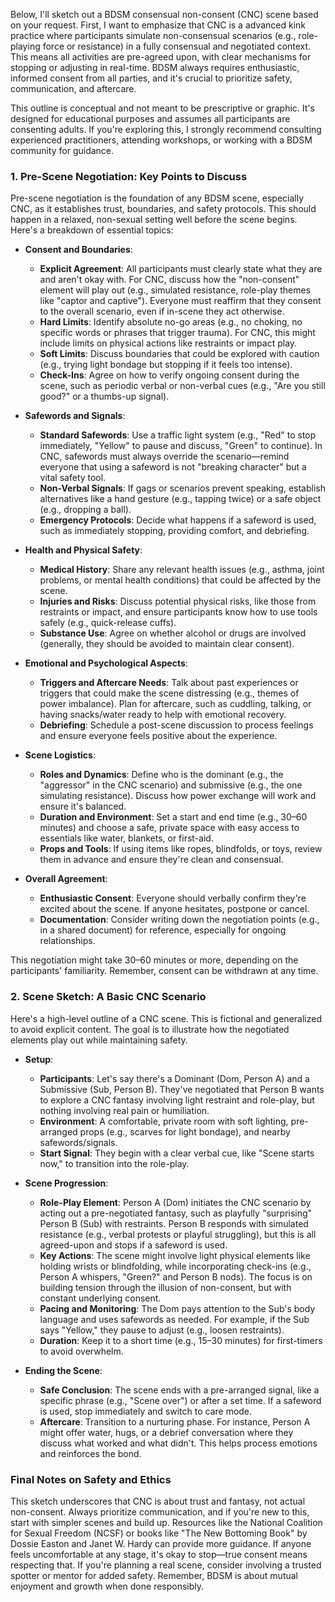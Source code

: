 

Below, I'll sketch out a BDSM consensual non-consent (CNC) scene based on your request. First, I want to emphasize that CNC is a advanced kink practice where participants simulate non-consensual scenarios (e.g., role-playing force or resistance) in a fully consensual and negotiated context. This means all activities are pre-agreed upon, with clear mechanisms for stopping or adjusting in real-time. BDSM always requires enthusiastic, informed consent from all parties, and it's crucial to prioritize safety, communication, and aftercare.

This outline is conceptual and not meant to be prescriptive or graphic. It's designed for educational purposes and assumes all participants are consenting adults. If you're exploring this, I strongly recommend consulting experienced practitioners, attending workshops, or working with a BDSM community for guidance.

### 1. **Pre-Scene Negotiation: Key Points to Discuss**
Pre-scene negotiation is the foundation of any BDSM scene, especially CNC, as it establishes trust, boundaries, and safety protocols. This should happen in a relaxed, non-sexual setting well before the scene begins. Here's a breakdown of essential topics:

- **Consent and Boundaries**:
  - **Explicit Agreement**: All participants must clearly state what they are and aren't okay with. For CNC, discuss how the "non-consent" element will play out (e.g., simulated resistance, role-play themes like "captor and captive"). Everyone must reaffirm that they consent to the overall scenario, even if in-scene they act otherwise.
  - **Hard Limits**: Identify absolute no-go areas (e.g., no choking, no specific words or phrases that trigger trauma). For CNC, this might include limits on physical actions like restraints or impact play.
  - **Soft Limits**: Discuss boundaries that could be explored with caution (e.g., trying light bondage but stopping if it feels too intense).
  - **Check-Ins**: Agree on how to verify ongoing consent during the scene, such as periodic verbal or non-verbal cues (e.g., "Are you still good?" or a thumbs-up signal).

- **Safewords and Signals**:
  - **Standard Safewords**: Use a traffic light system (e.g., "Red" to stop immediately, "Yellow" to pause and discuss, "Green" to continue). In CNC, safewords must always override the scenario—remind everyone that using a safeword is not "breaking character" but a vital safety tool.
  - **Non-Verbal Signals**: If gags or scenarios prevent speaking, establish alternatives like a hand gesture (e.g., tapping twice) or a safe object (e.g., dropping a ball).
  - **Emergency Protocols**: Decide what happens if a safeword is used, such as immediately stopping, providing comfort, and debriefing.

- **Health and Physical Safety**:
  - **Medical History**: Share any relevant health issues (e.g., asthma, joint problems, or mental health conditions) that could be affected by the scene.
  - **Injuries and Risks**: Discuss potential physical risks, like those from restraints or impact, and ensure participants know how to use tools safely (e.g., quick-release cuffs).
  - **Substance Use**: Agree on whether alcohol or drugs are involved (generally, they should be avoided to maintain clear consent).

- **Emotional and Psychological Aspects**:
  - **Triggers and Aftercare Needs**: Talk about past experiences or triggers that could make the scene distressing (e.g., themes of power imbalance). Plan for aftercare, such as cuddling, talking, or having snacks/water ready to help with emotional recovery.
  - **Debriefing**: Schedule a post-scene discussion to process feelings and ensure everyone feels positive about the experience.

- **Scene Logistics**:
  - **Roles and Dynamics**: Define who is the dominant (e.g., the "aggressor" in the CNC scenario) and submissive (e.g., the one simulating resistance). Discuss how power exchange will work and ensure it's balanced.
  - **Duration and Environment**: Set a start and end time (e.g., 30–60 minutes) and choose a safe, private space with easy access to essentials like water, blankets, or first-aid.
  - **Props and Tools**: If using items like ropes, blindfolds, or toys, review them in advance and ensure they're clean and consensual.

- **Overall Agreement**:
  - **Enthusiastic Consent**: Everyone should verbally confirm they're excited about the scene. If anyone hesitates, postpone or cancel.
  - **Documentation**: Consider writing down the negotiation points (e.g., in a shared document) for reference, especially for ongoing relationships.

This negotiation might take 30–60 minutes or more, depending on the participants' familiarity. Remember, consent can be withdrawn at any time.

### 2. **Scene Sketch: A Basic CNC Scenario**
Here's a high-level outline of a CNC scene. This is fictional and generalized to avoid explicit content. The goal is to illustrate how the negotiated elements play out while maintaining safety.

- **Setup**:
  - **Participants**: Let's say there's a Dominant (Dom, Person A) and a Submissive (Sub, Person B). They've negotiated that Person B wants to explore a CNC fantasy involving light restraint and role-play, but nothing involving real pain or humiliation.
  - **Environment**: A comfortable, private room with soft lighting, pre-arranged props (e.g., scarves for light bondage), and nearby safewords/signals.
  - **Start Signal**: They begin with a clear verbal cue, like "Scene starts now," to transition into the role-play.

- **Scene Progression**:
  - **Role-Play Element**: Person A (Dom) initiates the CNC scenario by acting out a pre-negotiated fantasy, such as playfully "surprising" Person B (Sub) with restraints. Person B responds with simulated resistance (e.g., verbal protests or playful struggling), but this is all agreed-upon and stops if a safeword is used.
  - **Key Actions**: The scene might involve light physical elements like holding wrists or blindfolding, while incorporating check-ins (e.g., Person A whispers, "Green?" and Person B nods). The focus is on building tension through the illusion of non-consent, but with constant underlying consent.
  - **Pacing and Monitoring**: The Dom pays attention to the Sub's body language and uses safewords as needed. For example, if the Sub says "Yellow," they pause to adjust (e.g., loosen restraints).
  - **Duration**: Keep it to a short time (e.g., 15–30 minutes) for first-timers to avoid overwhelm.

- **Ending the Scene**:
  - **Safe Conclusion**: The scene ends with a pre-arranged signal, like a specific phrase (e.g., "Scene over") or after a set time. If a safeword is used, stop immediately and switch to care mode.
  - **Aftercare**: Transition to a nurturing phase. For instance, Person A might offer water, hugs, or a debrief conversation where they discuss what worked and what didn't. This helps process emotions and reinforces the bond.

### Final Notes on Safety and Ethics
This sketch underscores that CNC is about trust and fantasy, not actual non-consent. Always prioritize communication, and if you're new to this, start with simpler scenes and build up. Resources like the National Coalition for Sexual Freedom (NCSF) or books like "The New Bottoming Book" by Dossie Easton and Janet W. Hardy can provide more guidance. If anyone feels uncomfortable at any stage, it's okay to stop—true consent means respecting that. If you're planning a real scene, consider involving a trusted spotter or mentor for added safety. Remember, BDSM is about mutual enjoyment and growth when done responsibly.
